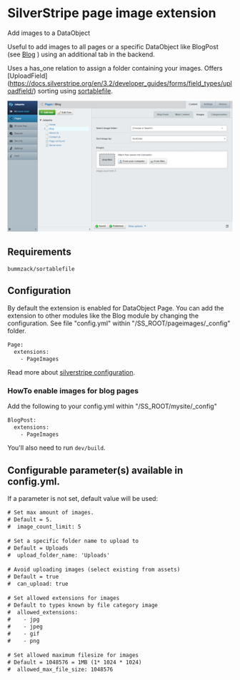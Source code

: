 
# SilverStripe page image extension

Add images to a DataObject

Useful to add images to all pages or a specific DataObject like BlogPost
(see [Blog](https://github.com/silverstripe/silverstripe-blog.git/ "Blog module") ) using an additional tab in the backend.

Uses a has_one relation to assign a folder containing your images. Offers [UploadField] (https://docs.silverstripe.org/en/3.2/developer_guides/forms/field_types/uploadfield/) sorting using [sortablefile](https://github.com/bummzack/sortablefile).

![pageimages Backend](screenshots/pageimages.png "Backend")

## Requirements

    bummzack/sortablefile


## Configuration
By default the extension is enabled for DataObject Page.
You can add the extension to other modules like the Blog module by changing the configuration.
See file "config.yml" within "/SS_ROOT/pageimages/_config" folder.
```
Page:
  extensions:
    - PageImages
```
Read more about [silverstripe configuration](http://doc.silverstripe.com/framework/en/topics/configuration).

### HowTo enable images for blog pages
Add the following to your config.yml within "/SS_ROOT/mysite/_config"
```
BlogPost:
  extensions:
    - PageImages
```
You'll also need to run `dev/build`.


## Configurable parameter(s) available in config.yml.
If a parameter is not set, default value will be used:
```
# Set max amount of images.
# Default = 5.
#  image_count_limit: 5

# Set a specific folder name to upload to
# Default = Uploads
#  upload_folder_name: 'Uploads'

# Avoid uploading images (select existing from assets)
# Default = true
#  can_upload: true

# Set allowed extensions for images
# Default to types known by file category image
#  allowed_extensions:
#    - jpg
#    - jpeg
#    - gif
#    - png

# Set allowed maximum filesize for images
# Default = 1048576 = 1MB (1* 1024 * 1024)
#  allowed_max_file_size: 1048576
```
